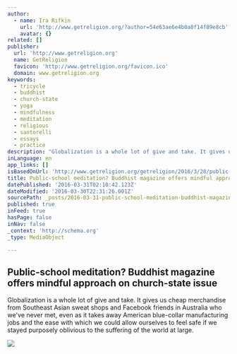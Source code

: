 ```yaml
---
author:
  - name: Ira Rifkin
    url: 'http://www.getreligion.org/?author=54e63ae6e4b0a0f14f89e8cb'
    avatar: {}
related: []
publisher:
  url: 'http://www.getreligion.org'
  name: GetReligion
  favicon: 'http://www.getreligion.org/favicon.ico'
  domain: www.getreligion.org
keywords:
  - tricycle
  - buddhist
  - church-state
  - yoga
  - mindfulness
  - meditation
  - religious
  - santorelli
  - essays
  - practice
description: "Globalization is a whole lot of give and take. It gives us cheap merchandise from Southeast Asian sweat shops and Facebook friends in Australia who we've never met, even as it takes away American blue-collar manufacturing jobs and the ease with which we could allow ourselves to feel safe if we stayed purposely oblivious to the suffering of the world at large."
inLanguage: en
app_links: []
isBasedOnUrl: 'http://www.getreligion.org/getreligion/2016/3/28/public-school-meditation-classes-buddhist-magazine-takes-mindful-approach-to-church-state-issue'
title: Public-school meditation? Buddhist magazine offers mindful approach on church-state issue
datePublished: '2016-03-31T02:10:42.123Z'
dateModified: '2016-03-30T22:31:26.001Z'
sourcePath: _posts/2016-03-31-public-school-meditation-buddhist-magazine-offers-mindful-a.md
published: true
inFeed: true
hasPage: false
inNav: false
_context: 'http://schema.org'
_type: MediaObject

---
```

<article style=""><h1>Public-school meditation? Buddhist magazine offers mindful approach on church-state issue</h1><p>Globalization is a whole lot of give and take. It gives us cheap merchandise from Southeast Asian sweat shops and Facebook friends in Australia who we've never met, even as it takes away American blue-collar manufacturing jobs and the ease with which we could allow ourselves to feel safe if we stayed purposely oblivious to the suffering of the world at large.</p><img src="http://static1.squarespace.com/static/52c2df7ae4b0d215dded86fd/536fab69e4b00b0fd2515399/56f8b9a4859fd095c3a32062/1459290630621/GlobalWire.png?format=1000w" /></article>